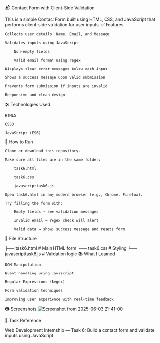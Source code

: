 📬 Contact Form with Client-Side Validation

This is a simple Contact Form built using HTML, CSS, and JavaScript that performs client-side validation for user inputs.
✅ Features

    Collects user details: Name, Email, and Message

    Validates inputs using JavaScript

        Non-empty fields

        Valid email format using regex

    Displays clear error messages below each input

    Shows a success message upon valid submission

    Prevents form submission if inputs are invalid

    Responsive and clean design

🛠 Technologies Used

    HTML5

    CSS3

    JavaScript (ES6)

🚀 How to Run

    Clone or download this repository.

    Make sure all files are in the same folder:

        task6.html

        task6.css

        javascripttask6.js

    Open task6.html in any modern browser (e.g., Chrome, Firefox).

    Try filling the form with:

        Empty fields → see validation messages

        Invalid email → regex check will alert

        Valid data → shows success message and resets form
📁 File Structure
    
├── task6.html              # Main HTML form
├── task6.css               # Styling
└── javascripttask6.js      # Validation logic
📚 What I Learned

    DOM Manipulation

    Event handling using JavaScript

    Regular Expressions (Regex)

    Form validation techniques

    Improving user experience with real-time feedback
📷 Screenshots 
![Screenshot from 2025-06-03 21-41-00](https://github.com/user-attachments/assets/d4df32e2-29a2-4a39-a19e-fb05733af089)



📌 Task Reference

Web Development Internship — Task 6:
Build a contact form and validate inputs using JavaScript

